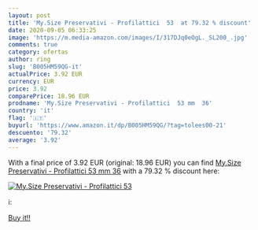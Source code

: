 ```yaml
---
layout: post
title: 'My.Size Preservativi - Profilattici  53  at 79.32 % discount'
date: 2020-09-05 06:33:25
image: 'https://m.media-amazon.com/images/I/317DJq0eOgL._SL200_.jpg'
comments: true
category: ofertas
author: ring
slug: 'B005HM59QG-it'
actualPrice: 3.92 EUR
currency: EUR
price: 3.92
comparePrice: 18.96 EUR
prodname: 'My.Size Preservativi - Profilattici  53 mm  36'
country: 'it'
flag: '🇮🇹'
buyurl: 'https://www.amazon.it/dp/B005HM59QG/?tag=tolees00-21'
descuento: '79.32'
average: '3.92'
---
```


With a final price of 3.92 EUR (original: 18.96 EUR) you can find [My.Size Preservativi - Profilattici  53 mm  36](https://www.amazon.it/dp/B005HM59QG/?tag=tolees00-21) with a  79.32 % discount here:

[![My.Size Preservativi - Profilattici  53 ](https://m.media-amazon.com/images/I/317DJq0eOgL._SL200_.jpg)](https://www.amazon.it/dp/B005HM59QG/?tag=tolees00-21)

ℹ️:


[Buy it!!](https://www.amazon.it/dp/B005HM59QG/?tag=tolees00-21)
